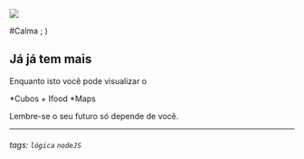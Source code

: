![](https://www.devmedia.com.br/arquivos/cursos/hello_world_js_2332/curso_hello_world_js_2332.jpg)

#Calma ; )

## Já já tem mais 
 Enquanto isto você pode visualizar o 
 
 *Cubos + Ifood 
 *Maps 
 

Lembre-se o seu futuro só depende de você.

---



###### tags: `lógica` `nodeJS`
